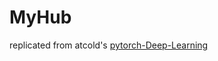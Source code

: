 
# MyHub
replicated from atcold's [pytorch-Deep-Learning](https://atcold.github.io/pytorch-Deep-Learning/)

